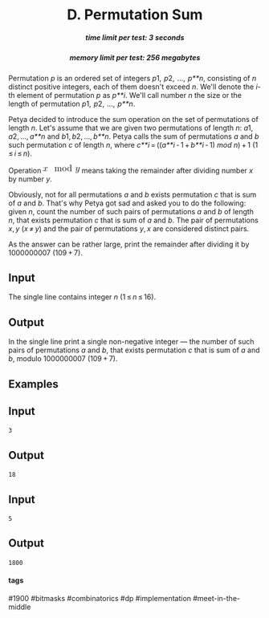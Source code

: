 <h1 style='text-align: center;'> D. Permutation Sum</h1>

<h5 style='text-align: center;'>time limit per test: 3 seconds</h5>
<h5 style='text-align: center;'>memory limit per test: 256 megabytes</h5>

Permutation *p* is an ordered set of integers *p*1,  *p*2,  ...,  *p**n*, consisting of *n* distinct positive integers, each of them doesn't exceed *n*. We'll denote the *i*-th element of permutation *p* as *p**i*. We'll call number *n* the size or the length of permutation *p*1,  *p*2,  ...,  *p**n*.

Petya decided to introduce the sum operation on the set of permutations of length *n*. Let's assume that we are given two permutations of length *n*: *a*1, *a*2, ..., *a**n* and *b*1, *b*2, ..., *b**n*. Petya calls the sum of permutations *a* and *b* such permutation *c* of length *n*, where *c**i* = ((*a**i* - 1 + *b**i* - 1) *mod* *n*) + 1 (1 ≤ *i* ≤ *n*).

Operation ![](images/1d533a6df05afe2c303e325bb11b740c58acf6da.png) means taking the remainder after dividing number *x* by number *y*.

Obviously, not for all permutations *a* and *b* exists permutation *c* that is sum of *a* and *b*. That's why Petya got sad and asked you to do the following: given *n*, count the number of such pairs of permutations *a* and *b* of length *n*, that exists permutation *c* that is sum of *a* and *b*. The pair of permutations *x*, *y* (*x* ≠ *y*) and the pair of permutations *y*, *x* are considered distinct pairs.

As the answer can be rather large, print the remainder after dividing it by 1000000007 (109 + 7).

## Input

The single line contains integer *n* (1 ≤ *n* ≤ 16).

## Output

In the single line print a single non-negative integer — the number of such pairs of permutations *a* and *b*, that exists permutation *c* that is sum of *a* and *b*, modulo 1000000007 (109 + 7).

## Examples

## Input


```
3  

```
## Output


```
18  

```
## Input


```
5  

```
## Output


```
1800  

```


#### tags 

#1900 #bitmasks #combinatorics #dp #implementation #meet-in-the-middle 